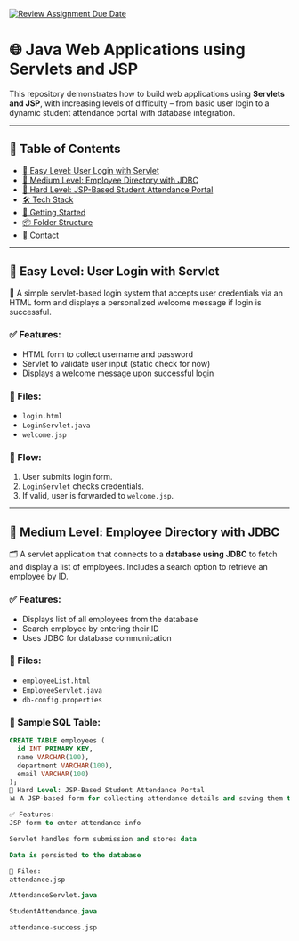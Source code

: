 [![Review Assignment Due Date](https://classroom.github.com/assets/deadline-readme-button-22041afd0340ce965d47ae6ef1cefeee28c7c493a6346c4f15d667ab976d596c.svg)](https://classroom.github.com/a/q13sXHcf)
# 🌐 Java Web Applications using Servlets and JSP

This repository demonstrates how to build web applications using **Servlets and JSP**, with increasing levels of difficulty – from basic user login to a dynamic student attendance portal with database integration.

---

## 📌 Table of Contents

- [📗 Easy Level: User Login with Servlet](#-easy-level-user-login-with-servlet)
- [📙 Medium Level: Employee Directory with JDBC](#-medium-level-employee-directory-with-jdbc)
- [📕 Hard Level: JSP-Based Student Attendance Portal](#-hard-level-jsp-based-student-attendance-portal)
- [🛠️ Tech Stack](#️-tech-stack)
- [🚀 Getting Started](#-getting-started)
- [📦 Folder Structure](#-folder-structure)
- [📧 Contact](#-contact)

---

## 📗 Easy Level: User Login with Servlet

🔐 A simple servlet-based login system that accepts user credentials via an HTML form and displays a personalized welcome message if login is successful.

### ✅ Features:
- HTML form to collect username and password
- Servlet to validate user input (static check for now)
- Displays a welcome message upon successful login

### 📁 Files:
- `login.html`
- `LoginServlet.java`
- `welcome.jsp`

### 🔄 Flow:
1. User submits login form.
2. `LoginServlet` checks credentials.
3. If valid, user is forwarded to `welcome.jsp`.

---

## 📙 Medium Level: Employee Directory with JDBC

🗂️ A servlet application that connects to a **database using JDBC** to fetch and display a list of employees. Includes a search option to retrieve an employee by ID.

### ✅ Features:
- Displays list of all employees from the database
- Search employee by entering their ID
- Uses JDBC for database communication

### 📁 Files:
- `employeeList.html`
- `EmployeeServlet.java`
- `db-config.properties`

### 🧪 Sample SQL Table:
```sql
CREATE TABLE employees (
  id INT PRIMARY KEY,
  name VARCHAR(100),
  department VARCHAR(100),
  email VARCHAR(100)
);
📕 Hard Level: JSP-Based Student Attendance Portal
📊 A JSP-based form for collecting attendance details and saving them to the database through a servlet.

✅ Features:
JSP form to enter attendance info

Servlet handles form submission and stores data

Data is persisted to the database

📁 Files:
attendance.jsp

AttendanceServlet.java

StudentAttendance.java

attendance-success.jsp

